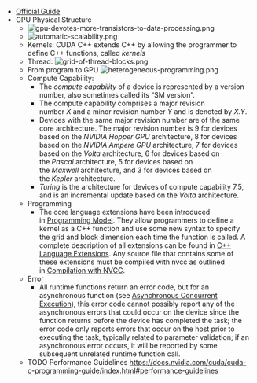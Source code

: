 - [Official Guide](https://docs.nvidia.com/cuda/cuda-c-programming-guide/index.html)
- GPU Physical Structure
	- ![gpu-devotes-more-transistors-to-data-processing.png](../assets/gpu-devotes-more-transistors-to-data-processing.png)
	- ![automatic-scalability.png](../assets/automatic-scalability.png)
	- Kernels: CUDA C++ extends C++ by allowing the programmer to define C++ functions, called *kernels*
	- Thread:
	  ![grid-of-thread-blocks.png](../assets/grid-of-thread-blocks.png)
	- From program to GPU
	  ![heterogeneous-programming.png](../assets/heterogeneous-programming.png)
	- Compute Capability:
		- The *compute capability* of a device is represented by a version number, also sometimes called its “SM version”.
		- The compute capability comprises a major revision number *X* and a minor revision number *Y* and is denoted by *X.Y*.
		- Devices with the same major revision number are of the same core architecture. The major revision number is 9 for devices based on the *NVIDIA Hopper GPU* architecture, 8 for devices based on the *NVIDIA Ampere GPU* architecture, 7 for devices based on the *Volta* architecture, 6 for devices based on the *Pascal* architecture, 5 for devices based on the *Maxwell* architecture, and 3 for devices based on the *Kepler* architecture.
		- *Turing* is the architecture for devices of compute capability 7.5, and is an incremental update based on the *Volta* architecture.
	- Programming
		- The core language extensions have been introduced in [Programming Model](https://docs.nvidia.com/cuda/cuda-c-programming-guide/index.html#programming-model). They allow programmers to define a kernel as a C++ function and use some new syntax to specify the grid and block dimension each time the function is called. A complete description of all extensions can be found in [C++ Language Extensions](https://docs.nvidia.com/cuda/cuda-c-programming-guide/index.html#c-language-extensions). Any source file that contains some of these extensions must be compiled with nvcc as outlined in [Compilation with NVCC](https://docs.nvidia.com/cuda/cuda-c-programming-guide/index.html#compilation-with-nvcc).
	- Error
		- All runtime functions return an error code, but for an asynchronous function (see [Asynchronous Concurrent Execution](https://docs.nvidia.com/cuda/cuda-c-programming-guide/index.html#asynchronous-concurrent-execution)), this error code cannot possibly report any of the asynchronous errors that could occur on the device since the function returns before the device has completed the task; the error code only reports errors that occur on the host prior to executing the task, typically related to parameter validation; if an asynchronous error occurs, it will be reported by some subsequent unrelated runtime function call.
	- TODO Performance Guidelines https://docs.nvidia.com/cuda/cuda-c-programming-guide/index.html#performance-guidelines